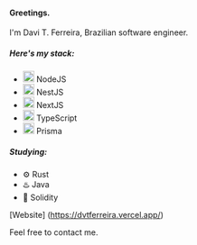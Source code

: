 #### **Greetings.**

I'm Davi T. Ferreira, Brazilian software engineer.  


##### Here's my stack:
- <img src="https://cdn.jsdelivr.net/gh/devicons/devicon@latest/icons/nodejs/nodejs-original.svg"      alt="" style="width:20px" /> NodeJS 
- <img src="https://cdn.jsdelivr.net/gh/devicons/devicon@latest/icons/nestjs/nestjs-original.svg"      alt="" style="width:20px" /> NestJS 
- <img src="https://cdn.jsdelivr.net/gh/devicons/devicon@latest/icons/nextjs/nextjs-original.svg"      alt="" style="width:20px" /> NextJS 
- <img src="https://cdn.jsdelivr.net/gh/devicons/devicon@latest/icons/typescript/typescript-plain.svg" alt="" style="width:20px" /> TypeScript
- <img src="https://cdn.jsdelivr.net/gh/devicons/devicon@latest/icons/prisma/prisma-original.svg"      alt="" style="width:20px" /> Prisma

##### Studying:
- ⚙️ Rust
- ♨️ Java 
- 💎 Solidity

[Website] (https://dvtferreira.vercel.app/)

Feel free to contact me. 


